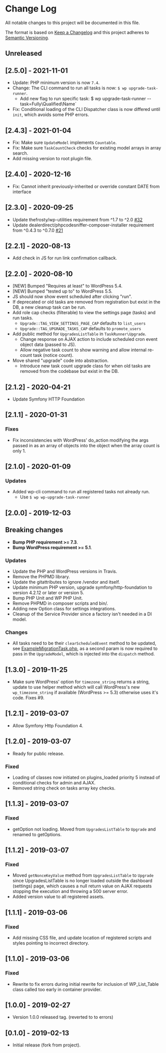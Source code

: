 # Change Log
All notable changes to this project will be documented in this file.

The format is based on [Keep a Changelog](http://keepachangelog.com/)
and this project adheres to [Semantic Versioning](http://semver.org/).

## Unreleased

## [2.5.0] - 2021-11-01
- Update: PHP minimum version is now `7.4`.
- Change: The CLI command to run all tasks is now: `$ wp upgrade-task-runner`.
  - Add new flag to run specific task: $ wp upgrade-task-runner --task=Fully\\Qualified\\Name`
- Fix: Conditional loading of the CLI Dispatcher class is now differed until `init`, which avoids some
  PHP errors. 

## [2.4.3] - 2021-01-04
- Fix: Make sure `UpdateModel` implements `Countable`.
- Fix: Make sure `TaskCountCheck` checks for existing model arrays in array search.
- Add missing version to root plugin file.

## [2.4.0] - 2020-12-16
- Fix: Cannot inherit previously-inherited or override constant DATE from interface

## [2.3.0] - 2020-09-25
- Update thefrosty/wp-utilities requirement from ^1.7 to ^2.0 [#32](https://github.com/thefrosty/wp-upgrade-task-runner/pull/32)
- Update dealerdirect/phpcodesniffer-composer-installer requirement from ^0.4.3 to ^0.7.0 [#21](https://github.com/thefrosty/wp-upgrade-task-runner/pull/21)

## [2.2.1] - 2020-08-13
- Add check in JS for run link confirmation callback. 

## [2.2.0] - 2020-08-10
- [NEW] Bumped "Requires at least" to WordPress 5.4.
- [NEW] Bumped "tested up to" to WordPress 5.5.
- JS should now show event scheduled after clicking "run".
- If deprecated or old tasks are removed from registration but exist in the DB, a new cleanup task can be run.
- Add role cap checks (filterable) to view the settings page (tasks) and run tasks.
   * `Upgrade::TAG_VIEW_SETTINGS_PAGE_CAP` defaults to `list_users` 
   * `Upgrade::TAG_UPGRADE_TASKS_CAP` defaults to `promote_users` 
- Add public method for `UpgradesListTable` in `TaskRunner\Upgrade`.
   * Change response on AJAX action to include scheduled cron event object data (passed to JS). 
   * Allow negative task count to show warning and allow internal re-count task (notice count).
- Move shared "upgrade" code into abstraction.
   * Introduce new task count upgrade class for when old tasks are removed from the codebase but exist in the DB.

## [2.1.2] - 2020-04-21
- Update Symfony HTTP Foundation

## [2.1.1] - 2020-01-31
### Fixes
- Fix inconsistencies with WordPress' do_action modifying the args passed in as an array of objects into 
the object when the array count is only 1.

## [2.1.0] - 2020-01-09
### Updates
- Added wp-cli command to run all registered tasks not already run.
    * Use `$ wp wp-upgrade-task-runner`

## [2.0.0] - 2019-12-03
## Breaking changes
- **Bump PHP requirement >= 7.3**.
- **Bump WordPress requirement >= 5.1**.
### Updates
- Update the PHP and WordPress versions in Travis.
- Remove the PHPMD library.
- Update the gitattributes to ignore /vendor and itself.
- Update minimum PHP version, upgrade symfony/http-foundation to version 4.2.12 or later or version 5.
- Bump PHP Unit and WP PHP Unit.
- Remove PHPMD in composer scripts and bin/.
- Adding new Option class for settings integrations.
- Cleanup of the Service Provider since a factory isn't needed in a DI model.
### Changes
- All tasks need to be their `clearScheduledEvent` method to be updated, 
see [ExampleMigrationTask.php](src/Tasks/ExampleMigrationTask.php), as a second param is now required to pass in
the `UpgradeModel`, which is injected into the `dispatch` method.

## [1.3.0] - 2019-11-25
- Make sure WordPress' option for `timezone_string` returns a string, update to use helper method which will call
WordPress's new `wp_timezone_string` if available (WordPress >= 5.3) otherwise uses it's code. Fixes #9.

## [1.2.1] - 2019-03-07
- Allow Symfony Http Foundation 4.

## [1.2.0] - 2019-03-07
- Ready for public release.
### Fixed
- Loading of classes now initiated on plugins_loaded priority 5 instead of conditional checks for admin and AJAX.
- Removed string check on tasks array key checks.

## [1.1.3] - 2019-03-07
### Fixed
- getOption not loading. Moved from `UpgradesListTable` to `Upgrade` and renamed to getOptions.

## [1.1.2] - 2019-03-07
### Fixed
- Moved `getNonceKeyValue` method from `UpgradesListTable` to `Upgrade` since UpgradesListTable is no longer loaded outside
the dashboard (settings) page, which causes a null return value on AJAX requests stopping the execution and throwing
a 500 server error.
- Added version value to all registered assets.

## [1.1.1] - 2019-03-06
### Fixed
- Add missing CSS file, and update location of registered scripts and styles pointing to incorrect directory.

## [1.1.0] - 2019-03-06
### Fixed
- Rewrite to fix errors during initial rewrite for inclusion of WP_List_Table class called too early in container provider.

## [1.0.0] - 2019-02-27
- Version 1.0.0 released tag. (reverted to to errors)

## [0.1.0] - 2019-02-13
- Initial release (fork from project).

